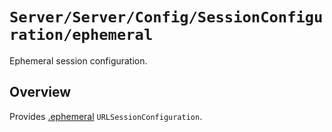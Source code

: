 # ``Server/Server/Config/SessionConfiguration/ephemeral``

Ephemeral session configuration.

## Overview

Provides [.ephemeral](https://developer.apple.com/documentation/foundation/urlsessionconfiguration/1410529-ephemeral) `URLSessionConfiguration`.
